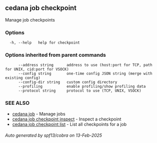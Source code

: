 ## cedana job checkpoint

Manage job checkpoints

### Options

```
  -h, --help   help for checkpoint
```

### Options inherited from parent commands

```
      --address string      address to use (host:port for TCP, path for UNIX, cid:port for VSOCK)
      --config string       one-time config JSON string (merge with existing config)
      --config-dir string   custom config directory
      --profiling           enable profiling/show profiling data
      --protocol string     protocol to use (TCP, UNIX, VSOCK)
```

### SEE ALSO

* [cedana job](cedana_job.md)	 - Manage jobs
* [cedana job checkpoint inspect](cedana_job_checkpoint_inspect.md)	 - Inspect a checkpoint
* [cedana job checkpoint list](cedana_job_checkpoint_list.md)	 - List all checkpoints for a job

###### Auto generated by spf13/cobra on 13-Feb-2025
